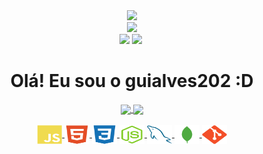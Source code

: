 <div align="center">
  <img src="https://media.giphy.com/media/jJ6Y67EDsxnKRbwg5X/giphy.gif" width="200">
</div>
<div id="header" align="center">
  <img src="https://media.giphy.com/media/v1.Y2lkPTc5MGI3NjExeGVoMWw4bG0wdjJyaXJjOWViazhwY3owNG0yaHV4eGk2bXhyandiOSZlcD12MV9pbnRlcm5hbF9naWZfYnlfaWQmY3Q9cw/zhYSVCirREeIZtONCI/giphy.gif" width="100"/>
</div>
<div align="center">
  <a href="www.linkedin.com/in/guilherme-alves-maciel-a288831b4" target="_blank"><img src="https://img.shields.io/badge/-LinkedIn-%230077B5?style=for-the-badge&logo=linkedin&logoColor=white" target="_blank"></a>
  <a href="mailto:guimacielalves2@gmail.com"><img src="https://img.shields.io/badge/Gmail-D14836?style=for-the-badge&logo=gmail&logoColor=white" target="_blank"></a>
  <img src="https://komarev.com/ghpvc/?username=guialves202&style=for-the-badge&labelColor=002d9a&color=002d9a" alt=""/>
</div>
<div align="center">
  <h1>Olá! Eu sou o guialves202 :D</h1>
</div>




<div align="center">
  <a href="https://github.com/guialves202">
    <img height="180em" align="center" src="https://github-readme-stats.vercel.app/api?username=guialves202&show_icons=true&bg_color=45,000f34,1a041b&hide_border=true&theme=midnight-purple&include_all_commits=true&count_private=true">
    <img height="180em" align="center" src="https://github-readme-stats.vercel.app/api/top-langs/?username=guialves202&layout=compact&langs_count=16&bg_color=45,000f34,1a041b&hide_border=true&theme=midnight-purple">
</div>

<div style="display: inline_block" align="center"><br>
  <img align="center" alt="Gui-js" height="30" width="40" src="https://raw.githubusercontent.com/devicons/devicon/master/icons/javascript/javascript-plain.svg">
  <img align="center" alt="Gui-html" height="30" width="40" src="https://raw.githubusercontent.com/devicons/devicon/master/icons/html5/html5-plain.svg">
  <img align="center" alt="Gui-css" height="30" width="40" src="https://raw.githubusercontent.com/devicons/devicon/master/icons/css3/css3-plain.svg">
  <img align="center" alt="Gui-node" height="30" width="40" src="https://raw.githubusercontent.com/devicons/devicon/master/icons/nodejs/nodejs-plain.svg">
  <img align="center" alt="Gui-mysql" height="30" width="40" src="https://raw.githubusercontent.com/devicons/devicon/master/icons/mysql/mysql-plain.svg">
  <img align="center" alt="Gui-mongo" height="30" width="40" src="https://raw.githubusercontent.com/devicons/devicon/master/icons/mongodb/mongodb-plain.svg">
  <img align="center" alt="Gui-git" height="30" width="40" src="https://raw.githubusercontent.com/devicons/devicon/master/icons/git/git-plain.svg">
</div>

##

